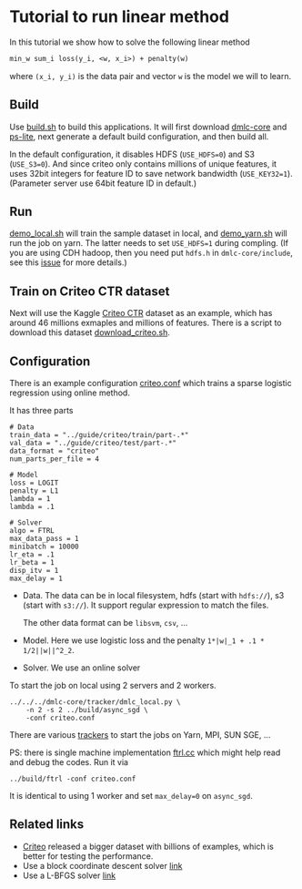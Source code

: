 # Tutorial to run linear method

In this tutorial we show how to solve the following linear method

```tex
min_w sum_i loss(y_i, <w, x_i>) + penalty(w)
```

where `(x_i, y_i)` is the data pair and vector `w` is the model we will to
learn.

## Build

Use [build.sh](../build.sh) to build this applications. It will first download
[dmlc-core](https://github.com/dmlc/dmlc-core) and
[ps-lite](https://github.com/dmlc/ps-lite), next generate a default build configuration,
and then build all.

In the default configuration, it disables HDFS (`USE_HDFS=0`) and S3
(`USE_S3=0`). And since criteo only contains millions of unique features, it uses
32bit integers for feature ID to save network bandwidth
(`USE_KEY32=1`). (Parameter server use 64bit feature ID in default.)


## Run

[demo_local.sh](demo_local.sh) will train the sample dataset in local, and
[demo_yarn.sh](demo_yarn.sh) will run the job on yarn. The latter needs to set
`USE_HDFS=1` during compling. (If you are using CDH hadoop, then you need put
`hdfs.h` in `dmlc-core/include`, see this
[issue](https://github.com/dmlc/dmlc-core/issues/10) for more details.)

## Train on Criteo CTR dataset

Next will use the Kaggle
[Criteo CTR](https://www.kaggle.com/c/criteo-display-ad-challenge) dataset as an
example, which has around 46 millions exmaples and millions of features. There
is a script to download this dataset [download_criteo.sh](./download_criteo.sh).

## Configuration

There is an example configuration [criteo.conf](criteo.conf) which trains a
sparse logistic regression using online method.

It has three parts

```
# Data
train_data = "../guide/criteo/train/part-.*"
val_data = "../guide/criteo/test/part-.*"
data_format = "criteo"
num_parts_per_file = 4

# Model
loss = LOGIT
penalty = L1
lambda = 1
lambda = .1

# Solver
algo = FTRL
max_data_pass = 1
minibatch = 10000
lr_eta = .1
lr_beta = 1
disp_itv = 1
max_delay = 1
```

- Data. The data can be in local filesystem, hdfs (start with `hdfs://`), s3 (start
  with `s3://`). It support regular expression to match the files.

  The other data format can be `libsvm`, `csv`, ...

- Model.  Here we use logistic loss and the penalty `1*|w|_1 + .1 * 1/2||w||^2_2`.

- Solver. We use an online solver

To start the job on local using 2 servers and 2 workers.
```
../../../dmlc-core/tracker/dmlc_local.py \
    -n 2 -s 2 ../build/async_sgd \
    -conf criteo.conf
```


There are various
[trackers](https://github.com/dmlc/dmlc-core/tree/master/tracker) to start
the jobs on Yarn, MPI, SUN SGE, ...

PS: there is single machine implementation [ftrl.cc](../sgd/ftrl.cc) which might
help read and debug the codes. Run it via
```
../build/ftrl -conf criteo.conf
```
It is identical to using 1 worker and set `max_delay=0` on `async_sgd`.


## Related links

- [Criteo](http://labs.criteo.com/downloads/download-terabyte-click-logs/) released a bigger dataset with billions of examples, which is better for
testing the performance.
- Use a block coordinate descent solver
  [link](https://github.com/dmlc/parameter_server/tree/master/example/linear/criteo)
- Use a L-BFGS solver [link](https://github.com/dmlc/wormhole/tree/master/learn/lbfgs-linear)
